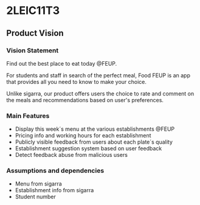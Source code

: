 # 2LEIC11T3
## Product Vision

### Vision Statement

Find out the best place to eat today @FEUP.

For students and staff in search of the perfect meal, Food FEUP is an app that provides all you need to know to make your choice.

Unlike sigarra, our product offers users the choice to rate and comment on the meals and recommendations based on user's preferences.

### Main Features
 - Display this week´s menu at the various establishments @FEUP
 - Pricing info and working hours for each establishment
 - Publicly visible feedback from users about each plate´s quality
 - Establishment suggestion system based on user feedback
 - Detect feedback abuse from malicious users

### Assumptions and dependencies

- Menu from sigarra
- Establishment info from sigarra
- Student number

